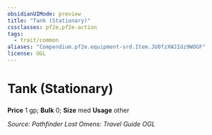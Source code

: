 ```yaml
---
obsidianUIMode: preview
title: "Tank (Stationary)"
cssclasses: pf2e,pf2e-action
tags:
  - trait/common
aliases: "Compendium.pf2e.equipment-srd.Item.JU0fzXWJIdz9WOGF"
license: OGL
---
```

# Tank (Stationary)

### 


**Price** 1 gp; 
**Bulk** 0; **Size** med
**Usage** other



*Source: Pathfinder Lost Omens: Travel Guide*
*OGL*